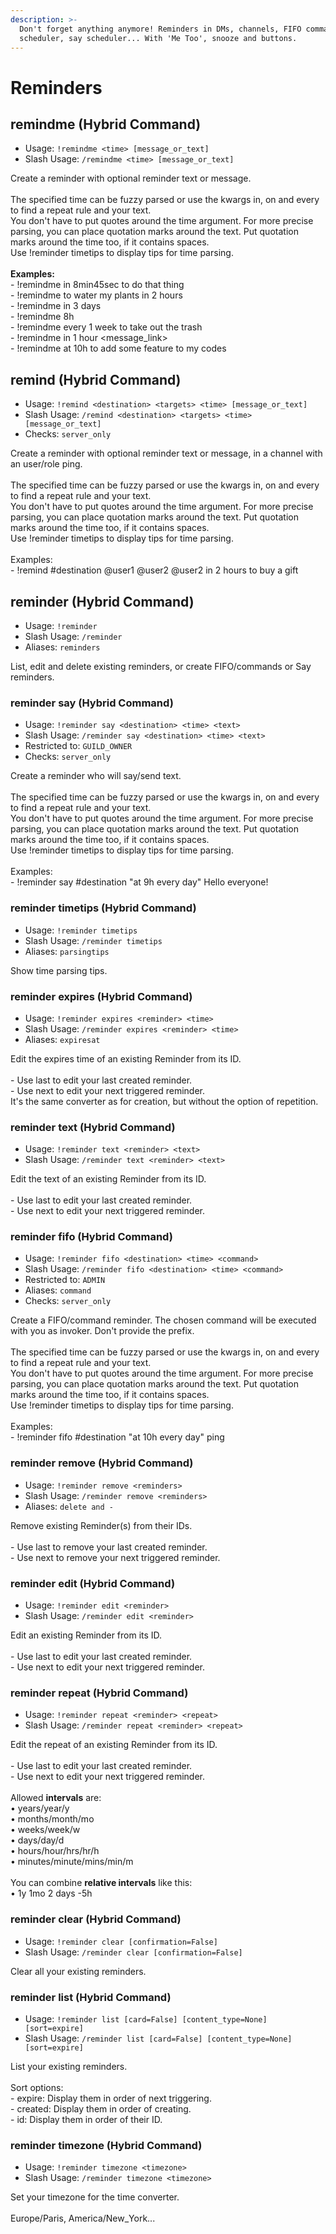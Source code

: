 ```yaml
---
description: >-
  Don't forget anything anymore! Reminders in DMs, channels, FIFO commands
  scheduler, say scheduler... With 'Me Too', snooze and buttons.
---
```


# Reminders

## remindme (Hybrid Command)

* Usage: `!remindme <time> [message_or_text]`
* Slash Usage: `/remindme <time> [message_or_text]`

Create a reminder with optional reminder text or message.\
\
The specified time can be fuzzy parsed or use the kwargs in, on and every to find a repeat rule and your text.\
You don't have to put quotes around the time argument. For more precise parsing, you can place quotation marks around the text. Put quotation marks around the time too, if it contains spaces.\
Use !reminder timetips to display tips for time parsing.\
\
**Examples:**\
\- !remindme in 8min45sec to do that thing\
\- !remindme to water my plants in 2 hours\
\- !remindme in 3 days\
\- !remindme 8h\
\- !remindme every 1 week to take out the trash\
\- !remindme in 1 hour \<message\_link>\
\- !remindme at 10h to add some feature to my codes

## remind (Hybrid Command)

* Usage: `!remind <destination> <targets> <time> [message_or_text]`
* Slash Usage: `/remind <destination> <targets> <time> [message_or_text]`
* Checks: `server_only`

Create a reminder with optional reminder text or message, in a channel with an user/role ping.\
\
The specified time can be fuzzy parsed or use the kwargs in, on and every to find a repeat rule and your text.\
You don't have to put quotes around the time argument. For more precise parsing, you can place quotation marks around the text. Put quotation marks around the time too, if it contains spaces.\
Use !reminder timetips to display tips for time parsing.\
\
Examples:\
\- !remind #destination @user1 @user2 @user2 in 2 hours to buy a gift

## reminder (Hybrid Command)

* Usage: `!reminder`
* Slash Usage: `/reminder`
* Aliases: `reminders`

List, edit and delete existing reminders, or create FIFO/commands or Say reminders.

### reminder say (Hybrid Command)

* Usage: `!reminder say <destination> <time> <text>`
* Slash Usage: `/reminder say <destination> <time> <text>`
* Restricted to: `GUILD_OWNER`
* Checks: `server_only`

Create a reminder who will say/send text.\
\
The specified time can be fuzzy parsed or use the kwargs in, on and every to find a repeat rule and your text.\
You don't have to put quotes around the time argument. For more precise parsing, you can place quotation marks around the text. Put quotation marks around the time too, if it contains spaces.\
Use !reminder timetips to display tips for time parsing.\
\
Examples:\
\- !reminder say #destination "at 9h every day" Hello everyone!

### reminder timetips (Hybrid Command)

* Usage: `!reminder timetips`
* Slash Usage: `/reminder timetips`
* Aliases: `parsingtips`

Show time parsing tips.

### reminder expires (Hybrid Command)

* Usage: `!reminder expires <reminder> <time>`
* Slash Usage: `/reminder expires <reminder> <time>`
* Aliases: `expiresat`

Edit the expires time of an existing Reminder from its ID.\
\
\- Use last to edit your last created reminder.\
\- Use next to edit your next triggered reminder.\
It's the same converter as for creation, but without the option of repetition.

### reminder text (Hybrid Command)

* Usage: `!reminder text <reminder> <text>`
* Slash Usage: `/reminder text <reminder> <text>`

Edit the text of an existing Reminder from its ID.\
\
\- Use last to edit your last created reminder.\
\- Use next to edit your next triggered reminder.

### reminder fifo (Hybrid Command)

* Usage: `!reminder fifo <destination> <time> <command>`
* Slash Usage: `/reminder fifo <destination> <time> <command>`
* Restricted to: `ADMIN`
* Aliases: `command`
* Checks: `server_only`

Create a FIFO/command reminder. The chosen command will be executed with you as invoker. Don't provide the prefix.\
\
The specified time can be fuzzy parsed or use the kwargs in, on and every to find a repeat rule and your text.\
You don't have to put quotes around the time argument. For more precise parsing, you can place quotation marks around the text. Put quotation marks around the time too, if it contains spaces.\
Use !reminder timetips to display tips for time parsing.\
\
Examples:\
\- !reminder fifo #destination "at 10h every day" ping

### reminder remove (Hybrid Command)

* Usage: `!reminder remove <reminders>`
* Slash Usage: `/reminder remove <reminders>`
* Aliases: `delete and -`

Remove existing Reminder(s) from their IDs.\
\
\- Use last to remove your last created reminder.\
\- Use next to remove your next triggered reminder.

### reminder edit (Hybrid Command)

* Usage: `!reminder edit <reminder>`
* Slash Usage: `/reminder edit <reminder>`

Edit an existing Reminder from its ID.\
\
\- Use last to edit your last created reminder.\
\- Use next to edit your next triggered reminder.

### reminder repeat (Hybrid Command)

* Usage: `!reminder repeat <reminder> <repeat>`
* Slash Usage: `/reminder repeat <reminder> <repeat>`

Edit the repeat of an existing Reminder from its ID.\
\
\- Use last to edit your last created reminder.\
\- Use next to edit your next triggered reminder.\
\
Allowed **intervals** are:\
• years/year/y\
• months/month/mo\
• weeks/week/w\
• days/day/d\
• hours/hour/hrs/hr/h\
• minutes/minute/mins/min/m\
\
You can combine **relative intervals** like this:\
• 1y 1mo 2 days -5h

### reminder clear (Hybrid Command)

* Usage: `!reminder clear [confirmation=False]`
* Slash Usage: `/reminder clear [confirmation=False]`

Clear all your existing reminders.

### reminder list (Hybrid Command)

* Usage: `!reminder list [card=False] [content_type=None] [sort=expire]`
* Slash Usage: `/reminder list [card=False] [content_type=None] [sort=expire]`

List your existing reminders.\
\
Sort options:\
\- expire: Display them in order of next triggering.\
\- created: Display them in order of creating.\
\- id: Display them in order of their ID.

### reminder timezone (Hybrid Command)

* Usage: `!reminder timezone <timezone>`
* Slash Usage: `/reminder timezone <timezone>`

Set your timezone for the time converter.\
\
Europe/Paris, America/New\_York...
